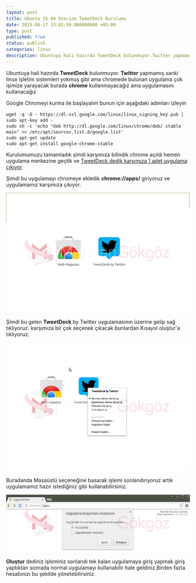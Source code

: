 ```yaml
---
layout: post
title: Ubuntu 15.04 Üzerine TweetDeck Kurulumu
date: 2015-06-17 23:01:59.000000000 +03:00
type: post
published: true
status: publish
categories: linux
description: Ubuntuya hali hazırda TweetDeck bulunmuyor.Twitter yapmamış sanki linux işletim sistemleri yokmuş gibi ama chromede bulunan uygulama çok işimize
---
```


Ubuntuya hali hazırda **TweetDeck** bulunmuyor. **Twitter** yapmamış sanki linux işletim sistemleri yokmuş gibi ama chromede bulunan uygulama çok işimize yarayacak burada **chrome** kullanmayacağız ama uygulamasını kullanacağız

Google Chromeyi kurma ile başlayalım bunun için aşağıdaki adımları izleyin

    wget -q -O - https://dl-ssl.google.com/linux/linux_signing_key.pub | sudo apt-key add -
    sudo sh -c 'echo "deb http://dl.google.com/linux/chrome/deb/ stable main" >> /etc/apt/sources.list.d/google.list'
    sudo apt-get update
    sudo apt-get install google-chrome-stable

Kurulumumuzu tamamladık şimdi karşımıza bilindik chrome açıldı hemen uygulama merkezine geçtik ve [TweetDeck dedik karşımıza 1 adet uygulama çıkıyor](https://chrome.google.com/webstore/detail/tweetdeck-by-twitter/hbdpomandigafcibbmofojjchbcdagbl)

Şimdi bu uygulamayı chromeye ekledik **chrome://apps/** giriyoruz ve uygulamamız karşımıza çıkıyor.

![tweetdeckgorsel1](/assets/tweetdeckgorsel1.png)

Şimdi bu gelen **TweetDeck** by Twitter uygulamasının üzerine gelip sağ tıklıyoruz. karşımıza bir çok seçenek çıkacak bunlardan Kısayol oluştur'a tıklıyoruz.

![tweetdeckgorsel2](/assets/tweetdeckgorsel2-e1434570371188.png)

Buradanda Masaüstü seçeneğine basarak işlemi sonlandırıyoruz artık uygulamamız hazır istediğiniz gibi kullanabilirsiniz.

![tweetdeckubuntugorsel3](/assets/tweetdeckubuntugorsel3.png)

**Oluştur** dediniz işleminiz sonlandı tek kalan uygulamaya giriş yapmak giriş yaptıktan sonrada normal uygulamayı kullanabilir hale geldiniz.Birden fazla hesabınızı bu şekilde yönetebilirsiniz.
